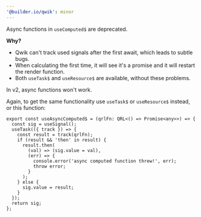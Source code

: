 ```yaml
---
'@builder.io/qwik': minor
---
```


Async functions in `useComputed$` are deprecated.

**Why?**

- Qwik can't track used signals after the first await, which leads to subtle bugs.
- When calculating the first time, it will see it's a promise and it will restart the render function.
- Both `useTask$` and `useResource$` are available, without these problems.

In v2, async functions won't work.

Again, to get the same functionality use `useTask$` or `useResource$` instead, or this function:

```tsx
export const useAsyncComputed$ = (qrlFn: QRL<() => Promise<any>>) => {
  const sig = useSignal();
  useTask(({ track }) => {
    const result = track(qrlFn);
    if (result && 'then' in result) {
      result.then(
        (val) => (sig.value = val),
        (err) => {
          console.error('async computed function threw!', err);
          throw error;
        }
      );
    } else {
      sig.value = result;
    }
  });
  return sig;
};
```
